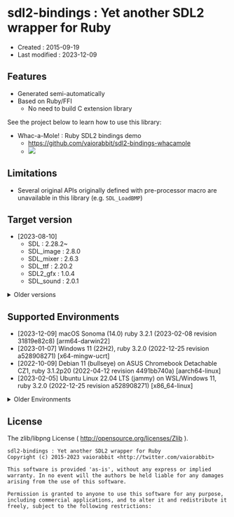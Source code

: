 <!-- -*- mode:markdown; coding:utf-8; -*- -->

# sdl2-bindings : Yet another SDL2 wrapper for Ruby #

*   Created : 2015-09-19
*   Last modified : 2023-12-09

## Features ##

*   Generated semi-automatically
*   Based on Ruby/FFI
    *   No need to build C extension library

See the project below to learn how to use this library:

*   Whac-a-Mole! : Ruby SDL2 bindings demo
    *   <https://github.com/vaiorabbit/sdl2-bindings-whacamole>
    *   [![](http://img.youtube.com/vi/HroP-_EWcg8/mqdefault.jpg)](https://www.youtube.com/watch?v=HroP-_EWcg8)

## Limitations ##

*   Several original APIs originally defined with pre-processor macro are unavailable in this library (e.g. `SDL_LoadBMP`)

## Target version ##

*   [2023-08-10]
    *   SDL : 2.28.2~
    *   SDL_image : 2.8.0
    *   SDL_mixer : 2.6.3
    *   SDL_ttf : 2.20.2
    *   SDL2_gfx : 1.0.4
    *   SDL_sound : 2.0.1

<details>
<summary>Older versions</summary>

*   [2015-09-19] SDL 2.0.3
*   [2016-04-03] SDL 2.0.4
*   [2019-08-31] SDL 2.0.10
*   [2020-03-22] SDL 2.0.12
*   [2020-12-27] SDL 2.0.14
*   [2021-08-12] SDL 2.0.16
*   [2021-12-02] SDL 2.0.18
*   [2022-03-28]
    *   SDL : 2.0.20
    *   SDL_image : 2.0.5
    *   SDL_mixer : 2.0.4
    *   SDL_ttf : 2.0.18
    *   SDL2_gfx : 1.0.4
    *   SDL_sound : 2.0.1
*   [2022-04-29]
    *   SDL : 2.0.22
    *   SDL_image : 2.0.5
    *   SDL_mixer : 2.0.4
    *   SDL_ttf : 2.0.18
    *   SDL2_gfx : 1.0.4
    *   SDL_sound : 2.0.1
*   [2022-07-31]
    *   SDL : 2.0.22
    *   SDL_image : 2.6.0
    *   SDL_mixer : 2.6.0
    *   SDL_ttf : 2.20.0
    *   SDL2_gfx : 1.0.4
    *   SDL_sound : 2.0.1
*   [2022-08-20]
    *   SDL : 2.24.0
    *   SDL_image : 2.6.2
    *   SDL_mixer : 2.6.2
    *   SDL_ttf : 2.20.1
    *   SDL2_gfx : 1.0.4
    *   SDL_sound : 2.0.1
*   [2022-10-09]
    *   SDL : 2.24.1
    *   SDL_image : 2.6.2
    *   SDL_mixer : 2.6.2
    *   SDL_ttf : 2.20.1
    *   SDL2_gfx : 1.0.4
    *   SDL_sound : 2.0.1
*   [2022-11-03]
    *   SDL : 2.24.2
    *   SDL_image : 2.6.2
    *   SDL_mixer : 2.6.2
    *   SDL_ttf : 2.20.1
    *   SDL2_gfx : 1.0.4
    *   SDL_sound : 2.0.1
*   [2022-11-23]
    *   SDL : 2.26.0 - 2.26.2
    *   SDL_image : 2.6.2
    *   SDL_mixer : 2.6.2
    *   SDL_ttf : 2.20.1
    *   SDL2_gfx : 1.0.4
    *   SDL_sound : 2.0.1
*   [2023-04-16]
    *   SDL : 2.26.x
    *   SDL_image : 2.6.3
    *   SDL_mixer : 2.6.3
    *   SDL_ttf : 2.20.2
    *   SDL2_gfx : 1.0.4
    *   SDL_sound : 2.0.1
*   [2023-06-25]
    *   SDL : 2.28.x
    *   SDL_image : 2.6.3
    *   SDL_mixer : 2.6.3
    *   SDL_ttf : 2.20.2
    *   SDL2_gfx : 1.0.4
    *   SDL_sound : 2.0.1
*   [2023-08-10]
    *   SDL : 2.28.2~
    *   SDL_image : 2.6.3
    *   SDL_mixer : 2.6.3
    *   SDL_ttf : 2.20.2
    *   SDL2_gfx : 1.0.4
    *   SDL_sound : 2.0.1


</details>

## Supported Environments ##

*   [2023-12-09] macOS Sonoma (14.0) ruby 3.2.1 (2023-02-08 revision 31819e82c8) [arm64-darwin22]
*   [2023-01-07] Windows 11 (22H2), ruby 3.2.0 (2022-12-25 revision a528908271) [x64-mingw-ucrt]
*   [2022-10-09] Debian 11 (bullseye) on ASUS Chromebook Detachable CZ1, ruby 3.1.2p20 (2022-04-12 revision 4491bb740a) [aarch64-linux]
*   [2023-02-05] Ubuntu Linux 22.04 LTS (jammy) on WSL/Windows 11, ruby 3.2.0 (2022-12-25 revision a528908271) [x86_64-linux]

<details>
<summary>Older Environments</summary>

*   [2023-01-07] macOS Ventura (13.2.1) ruby 3.2.1 (2023-02-08 revision 31819e82c8) [arm64-darwin22]
*   [2022-04-29] Windows 10 (21H1), ruby 3.1.1p18 (2022-02-18 revision 53f5fc4236) [x64-mingw-ucrt]
*   [2022-10-09] macOS Monterey (12.5.1), ruby 3.1.2p20 (2022-04-12 revision 4491bb740a) [arm64-darwin21]
*   [2022-07-31] macOS Monterey (12.4), ruby 3.1.0p0 (2021-12-25 revision fb4df44d16) [arm64-darwin21]
*   [2022-02-12] Windows 10 (21H1), ruby 3.1.0p0 (2021-12-25 revision fb4df44d16) [x64-mingw-ucrt]
*   [2022-01-11] macOS Monterey (12.1), ruby 3.1.0p0 (2021-12-25 revision fb4df44d16) [arm64-darwin20]
*   [2021-12-02] macOS Big Sur (11.6), ruby 3.0.2p107 (2021-07-07 revision 0db68f0233) [arm64-darwin20]
*   [2021-08-12] macOS Big Sur (11.5), ruby 3.0.1p64 (2021-04-05 revision 0fb782ee38) [arm64-darwin20]
*   [2020-12-27] macOS Big Sur (11.0.1), ruby 3.0.0p0 (2020-12-25 revision 95aff21468) [arm64-darwin20]
*   [2016-04-03] Mac OS X 10.11.4, ruby 2.3.0p0 (2015-12-25 revision 53290) [x86_64-darwin15]
*   [2015-09-19] Mac OS X 10.10.5, ruby 2.2.3p173 (2015-08-18 revision 51636) [x86_64-darwin14]

</details>

## License ##

The zlib/libpng License ( http://opensource.org/licenses/Zlib ).

    sdl2-bindings : Yet another SDL2 wrapper for Ruby
    Copyright (c) 2015-2023 vaiorabbit <http://twitter.com/vaiorabbit>

    This software is provided 'as-is', without any express or implied
    warranty. In no event will the authors be held liable for any damages
    arising from the use of this software.

    Permission is granted to anyone to use this software for any purpose,
    including commercial applications, and to alter it and redistribute it
    freely, subject to the following restrictions:
